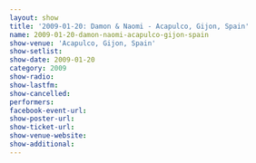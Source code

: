 ```yaml
---
layout: show
title: '2009-01-20: Damon & Naomi - Acapulco, Gijon, Spain'
name: 2009-01-20-damon-naomi-acapulco-gijon-spain
show-venue: 'Acapulco, Gijon, Spain'
show-setlist: 
show-date: 2009-01-20
category: 2009
show-radio: 
show-lastfm: 
show-cancelled: 
performers: 
facebook-event-url: 
show-poster-url: 
show-ticket-url: 
show-venue-website: 
show-additional: 
---
```


